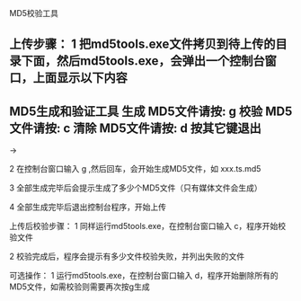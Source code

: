 MD5校验工具

上传步骤：
1 把md5tools.exe文件拷贝到待上传的目录下面，然后md5tools.exe，会弹出一个控制台窗口，上面显示以下内容
-------------------
MD5生成和验证工具
生成 MD5文件请按: g
校验 MD5文件请按: c
清除 MD5文件请按: d
按其它键退出
-------------------
->

2 在控制台窗口输入 g ,然后回车，会开始生成MD5文件，如 xxx.ts.md5

3 全部生成完毕后会提示生成了多少个MD5文件（只有媒体文件会生成）

4 全部生成完毕后退出控制台程序，开始上传

上传后校验步骤：
1 同样运行md5tools.exe，在控制台窗口输入 c，程序开始校验文件

2 校验完成后，程序会提示有多少文件校验失败，并列出失败的文件

可选操作：
1 运行md5tools.exe，在控制台窗口输入 d，程序开始删除所有的MD5文件，如需校验则需要再次按g生成

